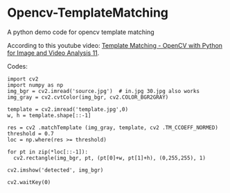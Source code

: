 # Opencv-TemplateMatching
A python demo code for opencv template matching

According to this youtube video: [Template Matching - OpenCV with Python for Image and Video Analysis 11](https://www.youtube.com/watch?v=2CZltXv-Gpk).  

Codes:
```
import cv2 
import numpy as np
img_bgr = cv2.imread('source.jpg')  # in.jpg 30.jpg also works
img_gray = cv2.cvtColor(img_bgr, cv2.COLOR_BGR2GRAY)

template = cv2.imread('template.jpg',0)
w, h = template.shape[::-1]

res = cv2 .matchTemplate (img_gray, template, cv2 .TM_CCOEFF_NORMED) 
threshold = 0.7
loc = np.where(res >= threshold) 

for pt in zip(*loc[::-1]):
  cv2.rectangle(img_bgr, pt, (pt[0]+w, pt[1]+h), (0,255,255), 1)

cv2.imshow('detected', img_bgr)

cv2.waitKey(0)
```
